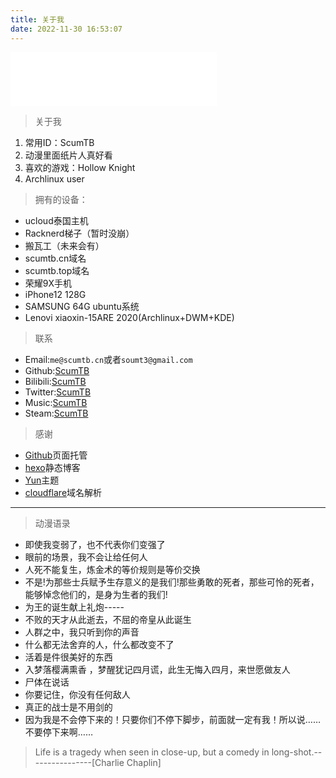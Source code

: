 ```yaml
---
title: 关于我
date: 2022-11-30 16:53:07
---
```

<iframe frameborder="no" border="0" marginwidth="0" marginheight="0" width=330 height=86 src="//music.163.com/outchain/player?type=2&id=503297720&auto=1&height=66"></iframe>

> 关于我

1. 常用ID：ScumTB 
2. 动漫里面纸片人真好看
3. 喜欢的游戏：Hollow Knight
4. Archlinux user

>  拥有的设备：

* ucloud泰国主机
* Racknerd梯子（暂时没崩）
* 搬瓦工（未来会有）
* scumtb.cn域名
* scumtb.top域名
* 荣耀9X手机
* iPhone12 128G
* SAMSUNG 64G ubuntu系统
* Lenovi xiaoxin-15ARE 2020(Archlinux+DWM+KDE)


> 联系

* Email:`me@scumtb.cn`或者`soumt3@gmail.com`
* Github:[ScumTB](https://github.com/ScumTB)
* Bilibili:[ScumTB](https://space.bilibili.com/639433048)
* Twitter:[ScumTB](https://twitter.com/Scum33299664)
* Music:[ScumTB](https://music.163.com/#/user/home?id=7800557453)
* Steam:[ScumTB](https://steamcommunity.com/id/ScumTB)

> 感谢 

* [Github](https://github.com/)页面托管
* [hexo](https://hexo.io/zh-cn/)静态博客
* [Yun](https://yun.yunyoujun.cn/guide/)主题
* [cloudflare](https://www.cloudflare.com/)域名解析

***
> 动漫语录 

* 即使我变弱了，也不代表你们变强了
* 眼前的场景，我不会让给任何人
* 人死不能复生，炼金术的等价规则是等价交换
* 不是!为那些士兵赋予生存意义的是我们!那些勇敢的死者，那些可怜的死者，能够悼念他们的，是身为生者的我们!
* 为王的诞生献上礼炮-----
* 不败的天才从此逝去，不屈的帝皇从此诞生
* 人群之中，我只听到你的声音
* 什么都无法舍弃的人，什么都改变不了
* 活着是件很美好的东西
* 入梦落樱满熏香 ，梦醒犹记四月谎，此生无悔入四月，来世愿做友人
* 尸体在说话
* 你要记住，你没有任何敌人
* 真正的战士是不用剑的 
* 因为我是不会停下来的！只要你们不停下脚步，前面就一定有我！所以说……不要停下来啊……




> Life is a tragedy when seen in close-up, but a comedy in long-shot.----------------[Charlie Chaplin]
